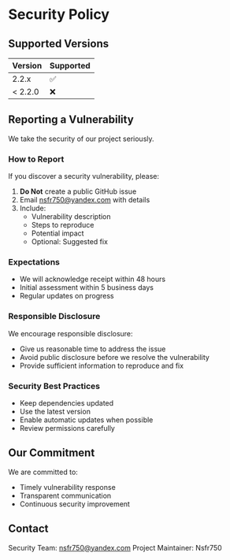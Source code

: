 # Security Policy

## Supported Versions

| Version | Supported          |
|---------|-------------------|
| 2.2.x   | :white_check_mark:|
| < 2.2.0 | :x:               |

## Reporting a Vulnerability

We take the security of our project seriously.

### How to Report

If you discover a security vulnerability, please:

1. **Do Not** create a public GitHub issue
2. Email nsfr750@yandex.com with details
3. Include:
   - Vulnerability description
   - Steps to reproduce
   - Potential impact
   - Optional: Suggested fix

### Expectations

- We will acknowledge receipt within 48 hours
- Initial assessment within 5 business days
- Regular updates on progress

### Responsible Disclosure

We encourage responsible disclosure:
- Give us reasonable time to address the issue
- Avoid public disclosure before we resolve the vulnerability
- Provide sufficient information to reproduce and fix

### Security Best Practices

- Keep dependencies updated
- Use the latest version
- Enable automatic updates when possible
- Review permissions carefully

## Our Commitment

We are committed to:
- Timely vulnerability response
- Transparent communication
- Continuous security improvement

## Contact

Security Team: nsfr750@yandex.com
Project Maintainer: Nsfr750

